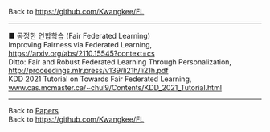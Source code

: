Back to https://github.com/Kwangkee/FL
***


■ 공정한 연합학습 (Fair Federated Learning)  
Improving Fairness via Federated Learning, https://arxiv.org/abs/2110.15545?context=cs  
Ditto: Fair and Robust Federated Learning Through Personalization, http://proceedings.mlr.press/v139/li21h/li21h.pdf  
KDD 2021 Tutorial on Towards Fair Federated Learning, www.cas.mcmaster.ca/~chul9/Contents/KDD_2021_Tutorial.html  


***
Back to [Papers](#papers)  
Back to https://github.com/Kwangkee/FL
